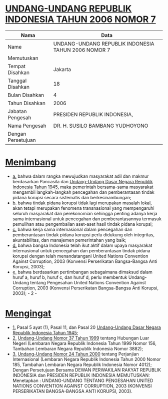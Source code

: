 # [UNDANG-UNDANG REPUBLIK INDONESIA TAHUN 2006 NOMOR 7](http://example.org/legal/document/uu/2006/7)

| Nama | Data |
| ------ | ----- |
|Name|UNDANG-UNDANG REPUBLIK INDONESIA TAHUN 2006 NOMOR 7|
|Memutuskan||
|Tempat Disahkan|Jakarta|
|Tanggal Disahkan|18|
|Bulan Disahkan|4|
|Tahun Disahkan|2006|
|Jabatan Pengesah|PRESIDEN REPUBLIK INDONESIA,|
|Nama Pengesah|DR. H. SUSILO BAMBANG YUDHOYONO|
|Dengan Persetujuan||
# [Menimbang](http://example.org/legal/document/uu/2006/7/menimbang)

* [a.](http://example.org/legal/document/uu/2006/7/menimbang/point/a) bahwa dalam rangka mewujudkan masyarakat adil dan makmur berdasarkan Pancasila dan [Undang-Undang Dasar Negara Republik Indonesia Tahun 1945](http://example.org/legal/document/uu), maka pemerintah bersama-sama masyarakat mengambil langkah-Iangkah pencegahan dan pemberantasan tindak pidana korupsi secara sistematis dan berkesinambungan;
* [b.](http://example.org/legal/document/uu/2006/7/menimbang/point/b) bahwa tindak pidana korupsi tidak lagi merupakan masalah lokal, akan tetapi merupakan fenomena transnasional yang mempengaruhi seluruh masyarakat dan perekonomian sehingga penting adanya kerja sama internasional untuk pencegahan dan pemberantasannya termasuk pemulihan atau pengembalian aset-aset hasil tindak pidana korupsi;
* [c.](http://example.org/legal/document/uu/2006/7/menimbang/point/c) bahwa kerja sama internasional dalam pencegahan dan pemberantasan tindak pidana korupsi perlu didukung oleh integritas, akuntabilitas, dan manajemen pemerintahan yang baik;
* [d.](http://example.org/legal/document/uu/2006/7/menimbang/point/d) bahwa bangsa Indonesia telah ikut aktif dalam upaya masyarakat internasional untuk pencegahan dan pemberantasan tindak pidana korupsi dengan telah menandatangani United Nations Convention Against Corruption, 2003 (Konvensi Perserikatan Bangsa-Bangsa Anti Korupsi, 2003);
* [e.](http://example.org/legal/document/uu/2006/7/menimbang/point/e) bahwa berdasarkan pertimbangan sebagaimana dimaksud dalam huruf a, huruf b, huruf c, dan huruf d, perlu membentuk Undang-Undang tentang Pengesahan United Nations Convention Against Corruption, 2003 (Konvensi Perserikatan Bangsa-Bangsa Anti Korupsi, 2003); - 2 -
# [Mengingat](http://example.org/legal/document/uu/2006/7/mengingat)

* [1.](http://example.org/legal/document/uu/2006/7/mengingat/point/0001) Pasal 5 ayat (1), Pasal 11, dan Pasal 20 [Undang-Undang Dasar Negara Republik Indonesia Tahun 1945](http://example.org/legal/document/uu);
* [2.](http://example.org/legal/document/uu/2006/7/mengingat/point/0002) [Undang-Undang Nomor 37 Tahun 1999](http://example.org/legal/document/uu/1999/37) tentang Hubungan Luar Negeri (Lembaran Negara Republik Indonesia Tahun 1999 Nomor 156, Tambahan Lembaran Negara Republik Indonesia Nomor 3882);
* [3.](http://example.org/legal/document/uu/2006/7/mengingat/point/0003) [Undang-Undang Nomor 24 Tahun 2000](http://example.org/legal/document/uu/2000/24) tentang Perjanjian Internasional (Lembaran Negara Republik Indonesia Tahun 2000 Nomor 185, Tambahan Lembaran Negara Republik Indonesia Nomor 4012); Dengan Persetujuan Bersama DEWAN PERWAKILAN RAKYAT REPUBLIK INDONESIA dan PRESIDEN REPUBLIK INDONESIA MEMUTUSKAN: Menetapkan : UNDANG-UNDANG TENTANG PENGESAHAN UNITED NATIONS CONVENTION AGAINST CORRUPTION, 2003 (KONVENSI PERSERIKATAN BANGSA-BANGSA ANTI KORUPSI, 2003).